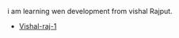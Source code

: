 i am learning wen development from vishal Rajput.
- [Vishal-raj-1](https://github.com/Vishal-raj-1)
